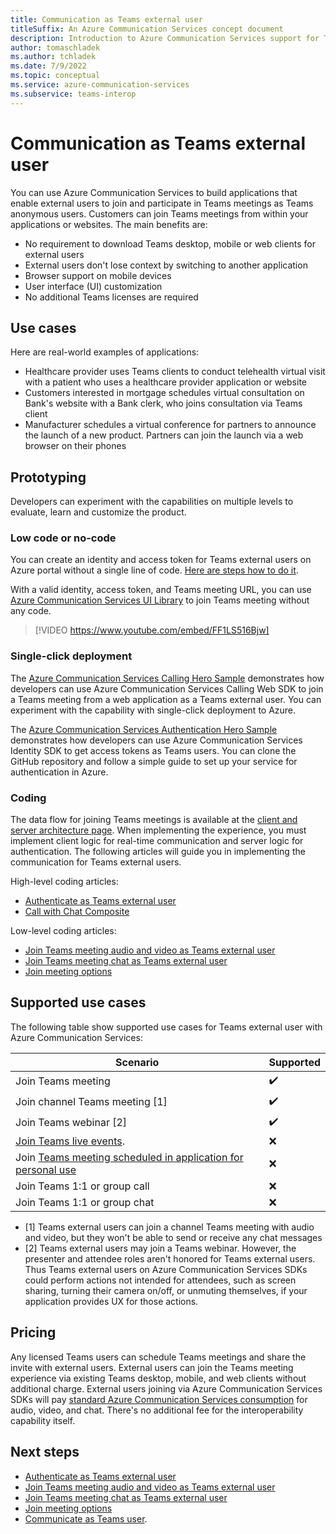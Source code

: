 ```yaml
---
title: Communication as Teams external user
titleSuffix: An Azure Communication Services concept document
description: Introduction to Azure Communication Services support for Teams external users
author: tomaschladek
ms.author: tchladek
ms.date: 7/9/2022
ms.topic: conceptual
ms.service: azure-communication-services
ms.subservice: teams-interop
---
```


# Communication as Teams external user

You can use Azure Communication Services to build applications that enable external users to join and participate in Teams meetings as Teams anonymous users. Customers can join Teams meetings from within your applications or websites. The main benefits are:
- No requirement to download Teams desktop, mobile or web clients for external users
- External users don't lose context by switching to another application
- Browser support on mobile devices
- User interface (UI) customization
- No additional Teams licenses are required

## Use cases
Here are real-world examples of applications:
- Healthcare provider uses Teams clients to conduct telehealth virtual visit with a patient who uses a healthcare provider application or website
- Customers interested in mortgage schedules virtual consultation on Bank's website with a Bank clerk, who joins consultation via Teams client
- Manufacturer schedules a virtual conference for partners to announce the launch of a new product. Partners can join the launch via a web browser on their phones 

## Prototyping

Developers can experiment with the capabilities on multiple levels to evaluate, learn and customize the product.

### Low code or no-code

You can create an identity and access token for Teams external users on Azure portal without a single line of code. [Here are steps how to do it](../../../quickstarts/identity/quick-create-identity.md).

With a valid identity, access token, and Teams meeting URL, you can use [Azure Communication Services UI Library](https://azure.github.io/communication-ui-library/?path=/story/composites-call-with-chat-jointeamsmeeting--join-teams-meeting) to join Teams meeting without any code.

>[!VIDEO https://www.youtube.com/embed/FF1LS516Bjw]

### Single-click deployment

The [Azure Communication Services Calling Hero Sample](../../../samples/calling-hero-sample.md) demonstrates how developers can use Azure Communication Services Calling Web SDK to join a Teams meeting from a web application as a Teams external user. You can experiment with the capability with single-click deployment to Azure.

The [Azure Communication Services Authentication Hero Sample](../../../samples/trusted-auth-sample.md) demonstrates how developers can use Azure Communication Services Identity SDK to get access tokens as Teams users. You can clone the GitHub repository and follow a simple guide to set up your service for authentication in Azure.

### Coding

The data flow for joining Teams meetings is available at the [client and server architecture page](../../client-and-server-architecture.md). When implementing the experience, you must implement client logic for real-time communication and server logic for authentication. The following articles will guide you in implementing the communication for Teams external users.

High-level coding articles:
- [Authenticate as Teams external user](../../../quickstarts/identity/access-token-teams-external-users.md) 
- [Call with Chat Composite](https://azure.github.io/communication-ui-library/?path=/docs/composites-call-with-chat-basicexample--basic-example)

Low-level coding articles:
- [Join Teams meeting audio and video as Teams external user](../../../quickstarts/voice-video-calling/get-started-teams-interop.md)
- [Join Teams meeting chat as Teams external user](../../../quickstarts/chat/meeting-interop.md)
- [Join meeting options](../../../how-tos/calling-sdk/teams-interoperability.md)

## Supported use cases

The following table show supported use cases for Teams external user with Azure Communication Services:

| Scenario | Supported |
| --- | --- |
| Join Teams meeting | ✔️ |
| Join channel Teams meeting [1] | ✔️ |
| Join Teams webinar [2] | ✔️ |
| [Join Teams live events](/microsoftteams/teams-live-events/what-are-teams-live-events).| ❌ |
| Join [Teams meeting scheduled in application for personal use](https://www.microsoft.com/microsoft-teams/teams-for-home) | ❌ |
| Join Teams 1:1 or group call | ❌ |
| Join Teams 1:1 or group chat | ❌ |

- [1] Teams external users can join a channel Teams meeting with audio and video, but they won't be able to send or receive any chat messages
- [2] Teams external users may join a Teams webinar. However, the presenter and attendee roles aren't honored for Teams external users. Thus Teams external users on Azure Communication Services SDKs could perform actions not intended for attendees, such as screen sharing, turning their camera on/off, or unmuting themselves, if your application provides UX for those actions.

## Pricing
Any licensed Teams users can schedule Teams meetings and share the invite with external users. External users can join the Teams meeting experience via existing Teams desktop, mobile, and web clients without additional charge. External users joining via Azure Communication Services SDKs will pay
[standard Azure Communication Services consumption](https://azure.microsoft.com/pricing/details/communication-services/) for audio, video, and chat. There's no additional fee for the interoperability capability itself.

## Next steps

- [Authenticate as Teams external user](../../../quickstarts/identity/access-token-teams-external-users.md)
- [Join Teams meeting audio and video as Teams external user](../../../quickstarts/voice-video-calling/get-started-teams-interop.md)
- [Join Teams meeting chat as Teams external user](../../../quickstarts/chat/meeting-interop.md)
- [Join meeting options](../../../how-tos/calling-sdk/teams-interoperability.md)
- [Communicate as Teams user](../../teams-endpoint.md).
